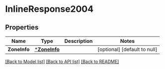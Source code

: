 # InlineResponse2004

## Properties
Name | Type | Description | Notes
------------ | ------------- | ------------- | -------------
**ZoneInfo** | [***ZoneInfo**](ZoneInfo.md) |  | [optional] [default to null]

[[Back to Model list]](../README.md#documentation-for-models) [[Back to API list]](../README.md#documentation-for-api-endpoints) [[Back to README]](../README.md)


